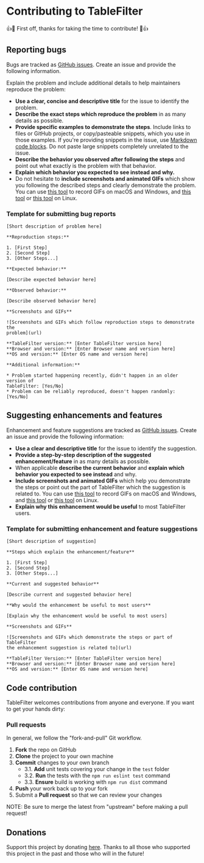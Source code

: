 # Contributing to TableFilter
:+1::tada: First off, thanks for taking the time to contribute! :tada::+1:

## Reporting bugs
Bugs are tracked as [GitHub issues](https://guides.github.com/features/issues/). 
Create an issue and provide the following information.

Explain the problem and include additional details to help maintainers reproduce 
the problem:

* **Use a clear, concise and descriptive title** for the issue to identify the 
problem.
* **Describe the exact steps which reproduce the problem** in as many details 
as possible.
* **Provide specific examples to demonstrate the steps**. Include links to 
files or GitHub projects, or copy/pasteable snippets, which you use in those 
examples. If you're providing snippets in the issue, use 
[Markdown code blocks](https://guides.github.com/features/mastering-markdown/#GitHub-flavored-markdown).
Do not paste large snippets completely unrelated to the issue. 
* **Describe the behavior you observed after following the steps** and point 
out what exactly is the problem with that behavior.
* **Explain which behavior you expected to see instead and why.**
* Do not hesitate to **include screenshots and animated GIFs** which show you 
following the described steps and clearly demonstrate the problem.
You can use [this tool](http://www.cockos.com/licecap/) to record GIFs on macOS 
and Windows, and [this tool](https://github.com/colinkeenan/silentcast) or 
[this tool](https://github.com/GNOME/byzanz) on Linux.

### Template for submitting bug reports

    [Short description of problem here]

    **Reproduction steps:**

    1. [First Step]
    2. [Second Step]
    3. [Other Steps...]

    **Expected behavior:**

    [Describe expected behavior here]

    **Observed behavior:**

    [Describe observed behavior here]

    **Screenshots and GIFs**

    ![Screenshots and GIFs which follow reproduction steps to demonstrate the 
    problem](url)

    **TableFilter version:** [Enter TableFilter version here]
    **Browser and version:** [Enter Browser name and version here]
    **OS and version:** [Enter OS name and version here]

    **Additional information:**

    * Problem started happening recently, didn't happen in an older version of 
    TableFilter: [Yes/No]
    * Problem can be reliably reproduced, doesn't happen randomly: [Yes/No]

## Suggesting enhancements and features
Enhancement and feature suggestions are tracked as 
[GitHub issues](https://guides.github.com/features/issues/). 
Create an issue and provide the following information:

* **Use a clear and descriptive title** for the issue to identify the 
suggestion.
* **Provide a step-by-step description of the suggested enhancement/feature** 
in as many details as possible.
* When applicable **describe the current behavior** and 
**explain which behavior you expected to see instead** and why.
* **Include screenshots and animated GIFs** which help you demonstrate the 
steps or point out the part of TableFilter which the suggestion is related to. 
You can use [this tool](http://www.cockos.com/licecap/) to record GIFs on macOS 
and Windows, and [this tool](https://github.com/colinkeenan/silentcast) or 
[this tool](https://github.com/GNOME/byzanz) on Linux.
* **Explain why this enhancement would be useful** to most TableFilter users.

### Template for submitting enhancement and feature suggestions

    [Short description of suggestion]

    **Steps which explain the enhancement/feature**

    1. [First Step]
    2. [Second Step]
    3. [Other Steps...]

    **Current and suggested behavior**

    [Describe current and suggested behavior here]

    **Why would the enhancement be useful to most users**

    [Explain why the enhancement would be useful to most users]

    **Screenshots and GIFs**

    ![Screenshots and GIFs which demonstrate the steps or part of TableFilter 
    the enhancement suggestion is related to](url)

    **TableFilter Version:** [Enter TableFilter version here]
    **Browser and version:** [Enter Browser name and version here]
    **OS and version:** [Enter OS name and version here]

## Code contribution
TableFilter welcomes contributions from anyone and everyone. If you want to get
your hands dirty:

### Pull requests
In general, we follow the "fork-and-pull" Git workflow.

 1. **Fork** the repo on GitHub
 2. **Clone** the project to your own machine
 3. **Commit** changes to your own branch 
    - 3.1. **Add** unit tests covering your change in the `test` folder
    - 3.2. **Run** the tests with the `npm run eslint test` command
    - 3.3. **Ensure** build is working with `npm run dist` command
 4. **Push** your work back up to your fork
 5. Submit a **Pull request** so that we can review your changes

NOTE: Be sure to merge the latest from "upstream" before making a pull request!

## Donations
Support this project by donating [here](http://www.tablefilter.com/donate.html).
Thanks to all those who supported this project in the past and those who will
in the future!
